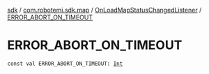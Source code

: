 [sdk](../../index.md) / [com.robotemi.sdk.map](../index.md) / [OnLoadMapStatusChangedListener](index.md) / [ERROR_ABORT_ON_TIMEOUT](./-e-r-r-o-r_-a-b-o-r-t_-o-n_-t-i-m-e-o-u-t.md)

# ERROR_ABORT_ON_TIMEOUT

`const val ERROR_ABORT_ON_TIMEOUT: `[`Int`](https://kotlinlang.org/api/latest/jvm/stdlib/kotlin/-int/index.html)